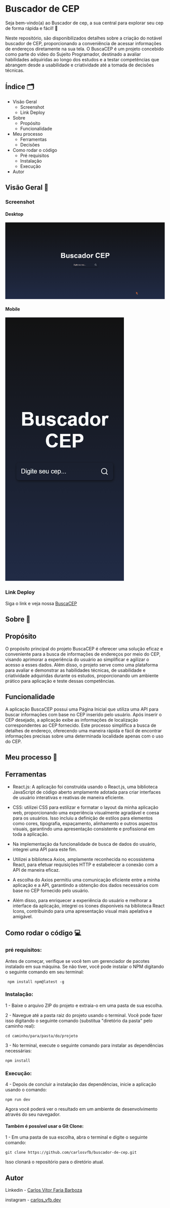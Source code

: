 # Buscador de CEP

Seja bem-vindo(a) ao Buscador de cep, a sua central para explorar seu cep de forma rápida e fácil! 🌟

Neste repositório, são disponibilizados detalhes sobre a criação do notável buscador de CEP, proporcionando a conveniência de acessar informações de endereços diretamente na sua tela. O BuscaCEP é um projeto concebido como parte do vídeo do Sujeito Programador, destinado a avaliar habilidades adquiridas ao longo dos estudos e a testar competências que abrangem desde a usabilidade e criatividade até a tomada de decisões técnicas.

## Índice 🗂️

- Visão Geral
  - Screenshot
  - Link Deploy
- Sobre
  - Propósito
  - Funcionalidade
- Meu processo
  - Ferramentas
  - Decisões
- Como rodar o código 
  - Pré requisitos
  - Instalação
  - Execução
- Autor

## Visão Geral 👀

### Screenshot

#### Desktop

![](./design/Desktop-buscador-de-cep.gif)

#### Mobile

![](./design/Mobile-buscador-de-cep.gif)

### Link Deploy

Siga o link e veja nossa [BuscaCEP](https://buscador-de-cep-black.vercel.app/)

## Sobre 📖

## Propósito

O propósito principal do projeto BuscaCEP é oferecer uma solução eficaz e conveniente para a busca de informações de endereços por meio do CEP, visando aprimorar a experiência do usuário ao simplificar e agilizar o acesso a esses dados. Além disso, o projeto serve como uma plataforma para avaliar e demonstrar as habilidades técnicas, de usabilidade e criatividade adquiridas durante os estudos, proporcionando um ambiente prático para aplicação e teste dessas competências.

## Funcionalidade

A aplicação BuscaCEP possui uma Página Inicial que utiliza uma API para buscar informações com base no CEP inserido pelo usuário. Após inserir o CEP desejado, a aplicação exibe as informações de localização correspondentes ao CEP fornecido. Este processo simplifica a busca de detalhes de endereço, oferecendo uma maneira rápida e fácil de encontrar informações precisas sobre uma determinada localidade apenas com o uso do CEP.

## Meu processo 🔨

## Ferramentas

* React.js: A aplicação foi construída usando o React.js, uma biblioteca JavaScript de código aberto amplamente adotada para criar interfaces de usuário interativas e reativas de maneira eficiente.

* CSS: utilizei CSS para estilizar e formatar o layout da minha aplicação web, proporcionando uma experiência visualmente agradável e coesa para os usuários. Isso incluiu a definição de estilos para elementos como cores, tipografia, espaçamento, alinhamento e outros aspectos visuais, garantindo uma apresentação consistente e profissional em toda a aplicação. 

* Na implementação da funcionalidade de busca de dados do usuário, integrei uma API para este fim.
* Utilizei a biblioteca Axios, amplamente reconhecida no ecossistema React, para efetuar requisições HTTP e estabelecer a conexão com a API de maneira eficaz.
* A escolha do Axios permitiu uma comunicação eficiente entre a minha aplicação e a API, garantindo a obtenção dos dados necessários com base no CEP fornecido pelo usuário.
* Além disso, para enriquecer a experiência do usuário e melhorar a interface da aplicação, integrei os ícones disponíveis na biblioteca React Icons, contribuindo para uma apresentação visual mais apelativa e amigável.
 



## Como rodar o código 💻

### pré requisitos:
Antes de começar, verifique se você tem um gerenciador de pacotes instalado em sua máquina. Se não tiver, você pode instalar o NPM digitando o seguinte comando em seu terminal:

````
 npm install npm@latest -g

````
### Instalação:

1 - Baixe o arquivo ZIP do projeto e extraia-o em uma pasta de sua escolha.

2 - Navegue até a pasta raiz do projeto usando o terminal. Você pode fazer isso digitando o seguinte comando (substitua "diretório da pasta" pelo caminho real):

````
cd caminho/para/pasta/do/projeto
````

3 - No terminal, execute o seguinte comando para instalar as dependências necessárias:
````
npm install
````

### Execução:
4 - Depois de concluir a instalação das dependências, inicie a aplicação usando o comando:
````
npm run dev
````

Agora você poderá ver o resultado em um ambiente de desenvolvimento através do seu navegador.

#### Também é possível usar o Git Clone:

1 - Em uma pasta de sua escolha, abra o terminal e digite o seguinte comando:
````
git clone https://github.com/carlosvfb/buscador-de-cep.git
````
Isso clonará o repositório para o diretório atual.

## Autor

Linkedin - [Carlos Vítor Faria Barboza](https://www.linkedin.com/in/carlos-barboza-080842218)

instagram - [carlos_vfb.dev](https://www.instagram.com/carlos_vfb.dev)


